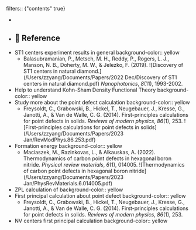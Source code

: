 filters:: {"contents" true}

-
- ## 🔖 Reference
- ST1 centers experiment results in general
  background-color:: yellow
	- Balasubramanian, P., Metsch, M. H., Reddy, P., Rogers, L. J., Manson, N. B., Doherty, M. W., & Jelezko, F. (2019). ![Discovery of ST1 centers in natural diamond.](/Users/zzyang/Documents/Papers/2022 Dec/Discovery of ST1 centers in natural diamond.pdf) *Nanophotonics*, *8*(11), 1993-2002.
- Help to understand Kohn-Sham Density Functional Theory
  background-color:: yellow
- Study more about the point defect calculation
  background-color:: yellow
	- Freysoldt, C., Grabowski, B., Hickel, T., Neugebauer, J., Kresse, G., Janotti, A., & Van de Walle, C. G. (2014). First-principles calculations for point defects in solids. _Reviews of modern physics_, _86_(1), 253. ![First-principles calculations for point defects in solids](/Users/zzyang/Documents/Papers/2023 Jan/RevModPhys.86.253.pdf)
- Formation energy
  background-color:: yellow
	- Maciaszek, M., Razinkovas, L., & Alkauskas, A. (2022). Thermodynamics of carbon point defects in hexagonal boron nitride. _Physical review materials_, _6_(1), 014005. ![Thermodynamics of carbon point defects in hexagonal boron nitride](/Users/zzyang/Documents/Papers/2023 Jan/PhysRevMaterials.6.014005.pdf)
- ZPL calculation of
  background-color:: yellow
- First principal calculation about point defect
  background-color:: yellow
	- Freysoldt, C., Grabowski, B., Hickel, T., Neugebauer, J., Kresse, G., Janotti, A., & Van de Walle, C. G. (2014). First-principles calculations for point defects in solids. *Reviews of modern physics*, *86*(1), 253.
- NV centers first principal calculation
  background-color:: yellow